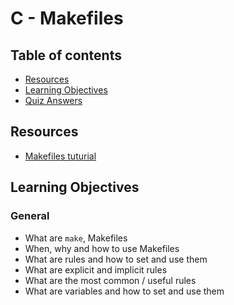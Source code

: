 # C - Makefiles

## Table of contents
   * [Resources](#resources)
   * [Learning Objectives](#learning-objectives)
   * [Quiz Answers](#quiz-answers)

## Resources

- [Makefiles tuturial](https://makefiletutorial.com/)

## Learning Objectives

### General

* What are ``make``, Makefiles
* When, why and how to use Makefiles
* What are rules and how to set and use them
* What are explicit and implicit rules
* What are the most common / useful rules
* What are variables and how to set and use them

